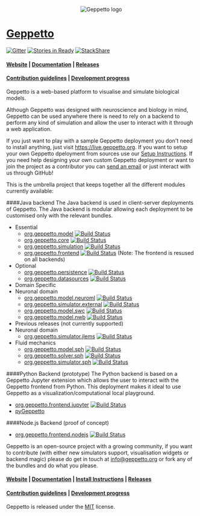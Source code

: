 <p align="center">
  <img src="https://dl.dropboxusercontent.com/u/7538688/geppetto%20logo.png?dl=1" alt="Geppetto logo"/>
</p>

# [Geppetto](http://www.geppetto.org/)

[![Gitter](https://badges.gitter.im/Join%20Chat.svg)](https://gitter.im/openworm/org.geppetto?utm_source=badge&utm_medium=badge&utm_campaign=pr-badge&utm_content=badge)
[![Stories in Ready](https://badge.waffle.io/openworm/org.geppetto.png?label=ready&title=Ready)](https://waffle.io/openworm/org.geppetto)
[![StackShare](http://img.shields.io/badge/tech-stack-0690fa.svg?style=flat)](http://stackshare.io/tarelli/geppetto)

#### [Website](http://www.geppetto.org/) | [Documentation](http://docs.geppetto.org/) | [Releases](https://github.com/openworm/org.geppetto/releases/)
#### [Contribution guidelines](http://docs.geppetto.org/en/latest/contribute.html#how-to-contribute-code-to-geppetto) | [Development progress](https://waffle.io/openworm/org.geppetto)

Geppetto is a web-based platform to visualise and simulate biological models. 

Although Geppetto was designed with neuroscience and biology in mind, Geppetto can be used anywhere there is need to rely on a backend to perform any kind of simulation and allow the user to interact with it through a web application.

If you just want to play with a sample Geppetto deployment you don't need to install anything, just visit <https://live.geppetto.org>. If you want to setup your own Geppetto dpeloyment from sources use our [Setup Instructions](http://docs.geppetto.org/en/latest/osxlinuxsetup.html). If you need help designing your own custom Geppetto deployment or want to join the project as a contributor you can [send an email](mailto:matteo@geppetto.org) or just interact with us through GitHub!

This is the umbrella project that keeps together all the different modules currently available:

####Java backend
The Java backend is used in client-server deployments of Geppetto. The Java backend is modular allowing each deployment to be customised only with the relevant bundles.
 * Essential
   * [org.geppetto.model](https://github.com/openworm/org.geppetto.model) [![Build Status](https://travis-ci.org/openworm/org.geppetto.model.png?branch=master)](https://travis-ci.org/openworm/org.geppetto.model)
   * [org.geppetto.core](https://github.com/openworm/org.geppetto.core) [![Build Status](https://travis-ci.org/openworm/org.geppetto.core.png?branch=master)](https://travis-ci.org/openworm/org.geppetto.core)
   * [org.geppetto.simulation](https://github.com/openworm/org.geppetto.simulation) [![Build Status](https://travis-ci.org/openworm/org.geppetto.simulation.png?branch=master)](https://travis-ci.org/openworm/org.geppetto.simulation)
   * [org.geppetto.frontend](https://github.com/openworm/org.geppetto.frontend) [![Build Status](https://travis-ci.org/openworm/org.geppetto.frontend.png?branch=master)](https://travis-ci.org/openworm/org.geppetto.frontend) (Note: The frontend is resused on all backends)
 * Optional
    * [org.geppetto.persistence](https://github.com/openworm/org.geppetto.persistence) [![Build Status](https://travis-ci.org/openworm/org.geppetto.persistence.png?branch=master)](https://travis-ci.org/openworm/org.geppetto.persistence)
    * [org.geppetto.datasources](https://github.com/openworm/org.geppetto.datasources) [![Build Status](https://travis-ci.org/openworm/org.geppetto.datasources.png?branch=master)](https://travis-ci.org/openworm/org.geppetto.datasources)
 * Domain Specific
  * Neuronal domain
     * [org.geppetto.model.neuroml](https://github.com/openworm/org.geppetto.model.neuroml) [![Build Status](https://travis-ci.org/openworm/org.geppetto.model.neuroml.png?branch=master)](https://travis-ci.org/openworm/org.geppetto.model.neuroml)
     * [org.geppetto.simulator.external](https://github.com/openworm/org.geppetto.simulator.external) [![Build Status](https://travis-ci.org/openworm/org.geppetto.simulator.external.png?branch=master)](https://travis-ci.org/openworm/org.geppetto.simulator.external)
     * [org.geppetto.model.swc](https://github.com/openworm/org.geppetto.model.swc) [![Build Status](https://travis-ci.org/openworm/org.geppetto.model.swc.png?branch=master)](https://travis-ci.org/openworm/org.geppetto.model.swc)
     * [org.geppetto.model.nwb](https://github.com/openworm/org.geppetto.model.nwb) [![Build Status](https://travis-ci.org/openworm/org.geppetto.model.nwb.png?branch=master)](https://travis-ci.org/openworm/org.geppetto.model.nwb)
 * Previous releases (not currently supported)
  * Neuronal domain
     * [org.geppetto.simulator.jlems](https://github.com/openworm/org.geppetto.simulator.jlems) [![Build Status](https://travis-ci.org/openworm/org.geppetto.simulator.jlems.png?branch=master)](https://travis-ci.org/openworm/org.geppetto.simulator.jlems)
   * Fluid mechanics 
      * [org.geppetto.model.sph](https://github.com/openworm/org.geppetto.model.sph) [![Build Status](https://travis-ci.org/openworm/org.geppetto.model.sph.png?branch=master)](https://travis-ci.org/openworm/org.geppetto.model.sph)
     * [org.geppetto.solver.sph](https://github.com/openworm/org.geppetto.solver.sph) [![Build Status](https://travis-ci.org/openworm/org.geppetto.solver.sph.png?branch=master)](https://travis-ci.org/openworm/org.geppetto.solver.sph)
     * [org.geppetto.simulator.sph](https://github.com/openworm/org.geppetto.simulator.sph) [![Build Status](https://travis-ci.org/openworm/org.geppetto.simulator.sph.png?branch=master)](https://travis-ci.org/openworm/org.geppetto.simulator.sph)
     
####Python Backend (prototype)
The Python backend is based on a Geppetto Jupyter extension which allows the user to interact with the Geppetto frontend from Python. This deployment makes it ideal to use Geppetto as a visualization/computational local playground.
   * [org.geppetto.frontend.jupyter](https://github.com/openworm/org.geppetto.frontend.jupyter) [![Build Status](https://travis-ci.org/openworm/org.geppetto.frontend.jupyter.png?branch=master)](https://travis-ci.org/openworm/org.geppetto.frontend.jupyter)
   * [pyGeppetto](https://github.com/openworm/pygeppetto) 

####Node.js Backend (proof of concept)
   * [org.geppetto.frontend.nodejs](https://github.com/openworm/org.geppetto.frontend.nodejs) [![Build Status](https://travis-ci.org/openworm/org.geppetto.frontend.nodejs.png?branch=master)](https://travis-ci.org/openworm/org.geppetto.frontend.nodejs)




  
Geppetto is an open-source project with a growing community, if you want to contribute (with either new simulators support, visualisation widgets or backend magic) please do get in touch at <info@geppetto.org> or fork any of the bundles and do what you please.


#### [Website](http://www.geppetto.org/) | [Documentation](http://docs.geppetto.org/) | [Install Instructions](http://docs.geppetto.org/en/latest/install.html) | [Releases](https://github.com/openworm/org.geppetto/releases/)
#### [Contribution guidelines](http://docs.geppetto.org/en/latest/contribute.html#how-to-contribute-code-to-geppetto) | [Development progress](https://waffle.io/openworm/org.geppetto)

Geppetto is released under the [MIT](http://opensource.org/licenses/MIT) license.

